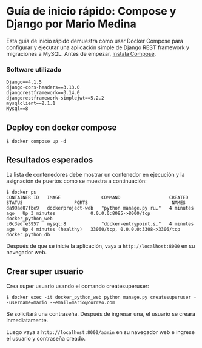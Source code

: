 # Guía de inicio rápido: Compose y Django por Mario Medina

Esta guía de inicio rápido demuestra cómo usar Docker Compose para configurar y ejecutar una aplicación simple de Django REST framework y migraciones a MySQL. Antes de empezar,
[instala Compose](https://docs.docker.com/compose/install/).

### Software utilizado

```
Django==4.1.5
django-cors-headers==3.13.0
djangorestframework==3.14.0
djangorestframework-simplejwt==5.2.2
mysqlclient==2.1.1
Mysql==8
```


## Deploy con docker compose

```
$ docker compose up -d
```

## Resultados esperados

La lista de contenedores debe mostrar un contenedor en ejecución y la asignación de puertos como se muestra a continuación:
```
$ docker ps
CONTAINER ID   IMAGE               COMMAND                  CREATED         STATUS                   PORTS                               NAMES
da99ae07fbe9   dockerproject-web   "python manage.py ru…"   4 minutes ago   Up 3 minutes             0.0.0.0:8085->8000/tcp              docker_python_web
c0c3edfe3957   mysql:8             "docker-entrypoint.s…"   4 minutes ago   Up 4 minutes (healthy)   33060/tcp, 0.0.0.0:3308->3306/tcp   docker_python_db

```

Después de que se inicie la aplicación, vaya a `http://localhost:8000` en su navegador web.

## Crear super usuario

Crea super usuario usando el comando createsuperuser:
```
$ docker exec -it docker_python_web python manage.py createsuperuser --username=mario --email=mario@correo.com 
```

Se solicitará una contraseña. Después de ingresar una, el usuario se creará inmediatamente.

Luego vaya a `http://localhost:8000/admin` en su navegador web e ingrese el usuario y contraseña creado.